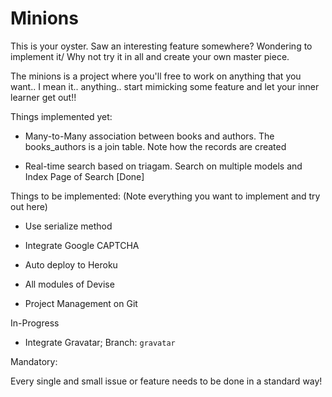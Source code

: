 # Minions

This is your oyster. Saw an interesting feature somewhere? Wondering to implement it/ Why not try it in all and create your own master piece.

The minions is a project where you'll free to work on anything that you want.. I mean it.. anything.. start mimicking some feature and let your inner learner get out!!

Things implemented yet:

* Many-to-Many association between books and authors. The books_authors is a join table. Note how the records are created

* Real-time search based on triagam. Search on multiple models and Index Page of Search [Done]

Things to be implemented: (Note everything you want to implement and try out here)

* Use serialize method

* Integrate Google CAPTCHA

* Auto deploy to Heroku

* All modules of Devise

* Project Management on Git

In-Progress

* Integrate Gravatar; Branch: `gravatar`

Mandatory:

Every single and small issue or feature needs to be done in a standard way!
